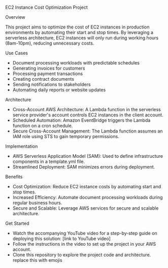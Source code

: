 EC2 Instance Cost Optimization Project

Overview

This project aims to optimize the cost of EC2 instances in production environments by automating their start and stop times. By leveraging a serverless architecture, EC2 instances will only run during working hours (8am-10pm), reducing unnecessary costs.

Use Cases

- Document processing workloads with predictable schedules
- Generating invoices for customers
- Processing payment transactions
- Creating contract documents
- Sending notifications to stakeholders
- Automating daily reports or website updates

Architecture

- Cross-Account AWS Architecture: A Lambda function in the serverless service provider's account controls EC2 instances in the client account.
- Scheduled Automation: Amazon EventBridge triggers the Lambda function on a cron schedule.
- Secure Cross-Account Management: The Lambda function assumes an IAM role using STS to gain temporary permissions.

Implementation

- AWS Serverless Application Model (SAM): Used to define infrastructure components in a template.yml file.
- Streamlined Deployment: SAM minimizes errors during deployment.

Benefits

- Cost Optimization: Reduce EC2 instance costs by automating start and stop times.
- Increased Efficiency: Automate document processing workloads during regular business hours.
- Secure and Scalable: Leverage AWS services for secure and scalable architecture.

Get Started

- Watch the accompanying YouTube video for a step-by-step guide on deploying this solution: [link to YouTube video]
- Follow the instructions in the video to set up the project in your AWS account.
- Clone this repository to explore the project code and architecture.
replace this with emojis
